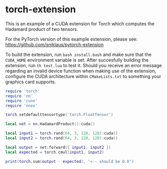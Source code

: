 # torch-extension
This is an example of a CUDA extension for Torch which computes the Hadamard product of two tensors.

For the PyTorch version of this example extension, please see: https://github.com/sniklaus/pytorch-extension

To build the extension, run `bash install.bash` and make sure that the `CUDA_HOME` environment variable is set. After succesfully building the extension, run `th test.lua` to test it. Should you receive an error message regarding an invalid device function when making use of the extension, configure the CUDA architecture within `CMakeLists.txt` to something your graphics card supports.

```lua
require 'torch'
require 'nn'
require 'cunn'
require 'nnex'

torch.setdefaulttensortype('torch.FloatTensor')

local net = nn.HadamardProduct():cuda()

local input1 = torch.rand(64, 3, 128, 128):cuda()
local input2 = torch.rand(64, 3, 128, 128):cuda()

local output = net:forward({ input1, input2 })
local expected = torch.cmul(input1, input2)

print(torch.sum(output - expected), '<-- should be 0.0')
```